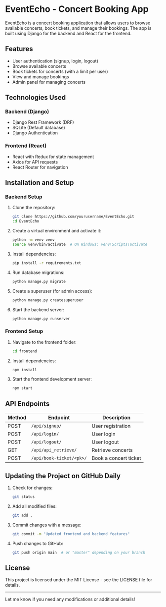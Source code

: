 # EventEcho - Concert Booking App

EventEcho is a concert booking application that allows users to browse available concerts, book tickets, and manage their bookings. The app is built using Django for the backend and React for the frontend.

## Features

- User authentication (signup, login, logout)
- Browse available concerts
- Book tickets for concerts (with a limit per user)
- View and manage bookings
- Admin panel for managing concerts

## Technologies Used

### Backend (Django)
- Django Rest Framework (DRF)
- SQLite (Default database)
- Django Authentication

### Frontend (React)
- React with Redux for state management
- Axios for API requests
- React Router for navigation

## Installation and Setup

### Backend Setup

1. Clone the repository:
   ```sh
   git clone https://github.com/yourusername/EventEcho.git
   cd EventEcho
   ```

2. Create a virtual environment and activate it:
   ```sh
   python -m venv venv
   source venv/bin/activate  # On Windows: venv\Scripts\activate
   ```

3. Install dependencies:
   ```sh
   pip install -r requirements.txt
   ```

4. Run database migrations:
   ```sh
   python manage.py migrate
   ```

5. Create a superuser (for admin access):
   ```sh
   python manage.py createsuperuser
   ```

6. Start the backend server:
   ```sh
   python manage.py runserver
   ```

### Frontend Setup

1. Navigate to the frontend folder:
   ```sh
   cd frontend
   ```

2. Install dependencies:
   ```sh
   npm install
   ```

3. Start the frontend development server:
   ```sh
   npm start
   ```

## API Endpoints

| Method | Endpoint               | Description               |
|--------|------------------------|---------------------------|
| POST   | `/api/signup/`         | User registration         |
| POST   | `/api/login/`          | User login               |
| POST   | `/api/logout/`         | User logout              |
| GET    | `/api/api_retrieve/`   | Retrieve concerts        |
| POST   | `/api/book-ticket/<pk>/` | Book a concert ticket |

## Updating the Project on GitHub Daily

1. Check for changes:
   ```sh
   git status
   ```

2. Add all modified files:
   ```sh
   git add .
   ```

3. Commit changes with a message:
   ```sh
   git commit -m "Updated frontend and backend features"
   ```

4. Push changes to GitHub:
   ```sh
   git push origin main  # or "master" depending on your branch
   ```

## License

This project is licensed under the MIT License - see the LICENSE file for details.

---

Let me know if you need any modifications or additional details!

